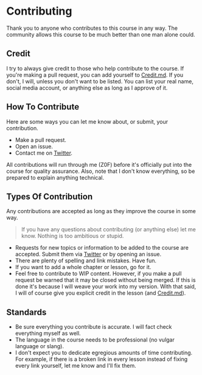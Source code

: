 # Contributing
Thank you to anyone who contributes to this course in any way. The community allows this course to be much better than one man alone could.

## Credit
I try to always give credit to those who help contribute to the course. If you're making a pull request, you can add yourself to [Credit.md](Credit.md). If you don't, I will, unless you don't want to be listed. You can list your real name, social media account, or anything else as long as I approve of it.

## How To Contribute
Here are some ways you can let me know about, or submit, your contribution.
* Make a pull request.
* Open an issue.
* Contact me on [Twitter](https://twitter.com/0xZ0F).

All contributions will run through me (Z0F) before it's officially put into the course for quality assurance. Also, note that I don't know everything, so be prepared to explain anything technical.

## Types Of Contribution
Any contributions are accepted as long as they improve the course in some way.
> If you have any questions about contributing (or anything else) let me know. Nothing is too ambitious or stupid.
* Requests for new topics or information to be added to the course are accepted. Submit them via [Twitter](https://twitter.com/0xZ0F) or by opening an issue.
* There are plenty of spelling and link mistakes. Have fun.
* If you want to add a whole chapter or lesson, go for it.
* Feel free to contribute to WIP content. However, if you make a pull request be warned that it may be closed without being merged. If this is done it's because I will weave your work into my version. With that said, I will of course give you explicit credit in the lesson (and [Credit.md](Credit.md)).

## Standards
* Be sure everything you contribute is accurate. I will fact check everything myself as well.
* The language in the course needs to be professional (no vulgar language or slang). 
* I don't expect you to dedicate egregious amounts of time contributing. For example, if there is a broken link in every lesson instead of fixing every link yourself, let me know and I'll fix them.